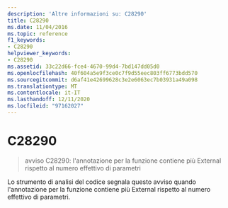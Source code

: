 ```yaml
---
description: 'Altre informazioni su: C28290'
title: C28290
ms.date: 11/04/2016
ms.topic: reference
f1_keywords:
- C28290
helpviewer_keywords:
- C28290
ms.assetid: 33c22d66-fce4-4670-99d4-7bd147dd05d0
ms.openlocfilehash: 40f604a5e9f3ce0c7f9d55eec803ff6773bdd570
ms.sourcegitcommit: d6af41e42699628c3e2e6063ec7b03931a49a098
ms.translationtype: MT
ms.contentlocale: it-IT
ms.lasthandoff: 12/11/2020
ms.locfileid: "97162027"
---
```

# <a name="c28290"></a>C28290

> avviso C28290: l'annotazione per la funzione contiene più External rispetto al numero effettivo di parametri

Lo strumento di analisi del codice segnala questo avviso quando l'annotazione per la funzione contiene più External rispetto al numero effettivo di parametri.

